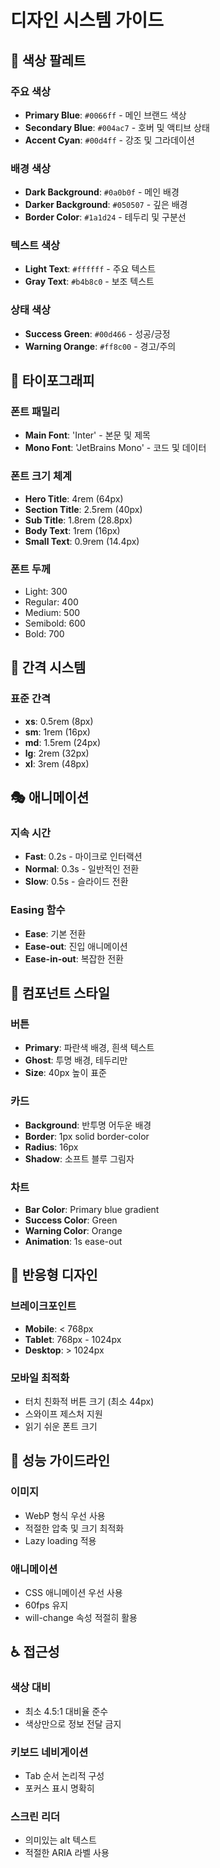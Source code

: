 # 디자인 시스템 가이드

## 🎨 색상 팔레트

### 주요 색상
- **Primary Blue**: `#0066ff` - 메인 브랜드 색상
- **Secondary Blue**: `#004ac7` - 호버 및 액티브 상태
- **Accent Cyan**: `#00d4ff` - 강조 및 그라데이션

### 배경 색상
- **Dark Background**: `#0a0b0f` - 메인 배경
- **Darker Background**: `#050507` - 깊은 배경
- **Border Color**: `#1a1d24` - 테두리 및 구분선

### 텍스트 색상
- **Light Text**: `#ffffff` - 주요 텍스트
- **Gray Text**: `#b4b8c0` - 보조 텍스트

### 상태 색상
- **Success Green**: `#00d466` - 성공/긍정
- **Warning Orange**: `#ff8c00` - 경고/주의

## 📝 타이포그래피

### 폰트 패밀리
- **Main Font**: 'Inter' - 본문 및 제목
- **Mono Font**: 'JetBrains Mono' - 코드 및 데이터

### 폰트 크기 체계
- **Hero Title**: 4rem (64px)
- **Section Title**: 2.5rem (40px)  
- **Sub Title**: 1.8rem (28.8px)
- **Body Text**: 1rem (16px)
- **Small Text**: 0.9rem (14.4px)

### 폰트 두께
- Light: 300
- Regular: 400
- Medium: 500
- Semibold: 600
- Bold: 700

## 📐 간격 시스템

### 표준 간격
- **xs**: 0.5rem (8px)
- **sm**: 1rem (16px)
- **md**: 1.5rem (24px)
- **lg**: 2rem (32px)
- **xl**: 3rem (48px)

## 🎭 애니메이션

### 지속 시간
- **Fast**: 0.2s - 마이크로 인터랙션
- **Normal**: 0.3s - 일반적인 전환
- **Slow**: 0.5s - 슬라이드 전환

### Easing 함수
- **Ease**: 기본 전환
- **Ease-out**: 진입 애니메이션
- **Ease-in-out**: 복잡한 전환

## 🎯 컴포넌트 스타일

### 버튼
- **Primary**: 파란색 배경, 흰색 텍스트
- **Ghost**: 투명 배경, 테두리만
- **Size**: 40px 높이 표준

### 카드
- **Background**: 반투명 어두운 배경
- **Border**: 1px solid border-color
- **Radius**: 16px
- **Shadow**: 소프트 블루 그림자

### 차트
- **Bar Color**: Primary blue gradient
- **Success Color**: Green
- **Warning Color**: Orange
- **Animation**: 1s ease-out

## 📱 반응형 디자인

### 브레이크포인트
- **Mobile**: < 768px
- **Tablet**: 768px - 1024px  
- **Desktop**: > 1024px

### 모바일 최적화
- 터치 친화적 버튼 크기 (최소 44px)
- 스와이프 제스처 지원
- 읽기 쉬운 폰트 크기

## 🚀 성능 가이드라인

### 이미지
- WebP 형식 우선 사용
- 적절한 압축 및 크기 최적화
- Lazy loading 적용

### 애니메이션
- CSS 애니메이션 우선 사용
- 60fps 유지
- will-change 속성 적절히 활용

## ♿ 접근성

### 색상 대비
- 최소 4.5:1 대비율 준수
- 색상만으로 정보 전달 금지

### 키보드 네비게이션
- Tab 순서 논리적 구성
- 포커스 표시 명확히

### 스크린 리더
- 의미있는 alt 텍스트
- 적절한 ARIA 라벨 사용
